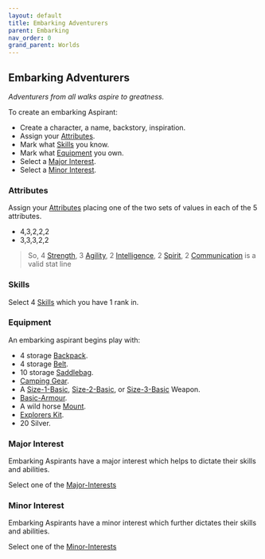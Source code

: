 ```yaml
---
layout: default
title: Embarking Adventurers
parent: Embarking
nav_order: 0
grand_parent: Worlds
---
```


## Embarking Adventurers
*Adventurers from all walks aspire to greatness.*

To create an embarking Aspirant:
* Create a character, a name, backstory, inspiration.
* Assign your [Attributes](#Attributes).
* Mark what [Skills](#Skills) you know.
* Mark what [Equipment](#Equipment) you own.
* Select a [Major Interest](#Major%20Interest).
* Select a [Minor Interest](#Minor%20Interest).

### Attributes
Assign your [Attributes](Core/Attributes) placing one of the two sets of values in each of the 5 attributes.

- 4,3,2,2,2
- 3,3,3,2,2

> So, 4 [Strength](Core/Strength), 3 [Agility](Core/Agility), 2 [Intelligence](Core/Intelligence), 2 [Spirit](Core/Spirit), 2 [Communication](Core/Communication) is a valid stat line


### Skills
Select 4 [Skills](Game/Core/Skills) which you have 1 rank in.

### Equipment
An embarking aspirant begins play with:
- 4 storage [Backpack](Storage#Backpack).
- 4 storage [Belt](Storage#Belt).
- 10 storage [Saddlebag](Storage#Saddlebag).
- [Camping Gear](Example-Gear#Camping%20Gear).
- A [Size-1-Basic](Game/Gear/Size-1-Basic), [Size-2-Basic](Game/Gear/Size-2-Basic), or [Size-3-Basic](Game/Gear/Size-3-Basic) Weapon. 
- [Basic-Armour](Game/Gear/Basic-Armour).
- A wild horse [Mount](Mounts).
- [Explorers Kit](Game/Example-Gear#Explorers%20Kit).
- 20 Silver. 

### Major Interest
Embarking Aspirants have a major interest which helps to dictate their skills and abilities. 

Select one of the [Major-Interests](Game/Worlds/Embarking/Major-Interests)

### Minor Interest
Embarking Aspirants have a minor interest which further dictates their skills and abilities.

Select one of the [Minor-Interests](Game/Worlds/Embarking/Minor-Interests)